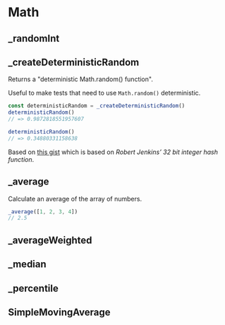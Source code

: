 # Math

## \_randomInt

## \_createDeterministicRandom

Returns a "deterministic Math.random() function".

Useful to make tests that need to use `Math.random()` deterministic.

```ts
const deterministicRandom = _createDeterministicRandom()
deterministicRandom()
// => 0.9872818551957607

deterministicRandom()
// => 0.34880331158638
```

Based on [this gist](https://gist.github.com/mathiasbynens/5670917) which is based on _Robert
Jenkins’ 32 bit integer hash function_.

## \_average

Calculate an average of the array of numbers.

```ts
_average([1, 2, 3, 4])
// 2.5
```

## \_averageWeighted

## \_median

## \_percentile

## SimpleMovingAverage
